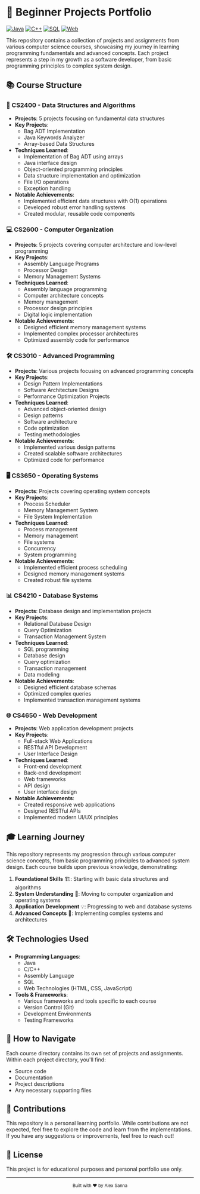 # 🚀 Beginner Projects Portfolio

[![Java](https://img.shields.io/badge/Java-ED8B00?style=for-the-badge&logo=java&logoColor=white)](https://java.com)
[![C++](https://img.shields.io/badge/C++-00599C?style=for-the-badge&logo=c%2B%2B&logoColor=white)](https://isocpp.org)
[![SQL](https://img.shields.io/badge/SQL-4479A1?style=for-the-badge&logo=mysql&logoColor=white)](https://www.mysql.com)
[![Web](https://img.shields.io/badge/Web-Development-6DA55F?style=for-the-badge&logo=webpack&logoColor=white)](https://developer.mozilla.org)

This repository contains a collection of projects and assignments from various computer science courses, showcasing my journey in learning programming fundamentals and advanced concepts. Each project represents a step in my growth as a software developer, from basic programming principles to complex system design.

## 📚 Course Structure

### 🎯 CS2400 - Data Structures and Algorithms
- **Projects**: 5 projects focusing on fundamental data structures
- **Key Projects**:
  - Bag ADT Implementation
  - Java Keywords Analyzer
  - Array-based Data Structures
- **Techniques Learned**:
  - Implementation of Bag ADT using arrays
  - Java interface design
  - Object-oriented programming principles
  - Data structure implementation and optimization
  - File I/O operations
  - Exception handling
- **Notable Achievements**:
  - Implemented efficient data structures with O(1) operations
  - Developed robust error handling systems
  - Created modular, reusable code components

### 💻 CS2600 - Computer Organization
- **Projects**: 5 projects covering computer architecture and low-level programming
- **Key Projects**:
  - Assembly Language Programs
  - Processor Design
  - Memory Management Systems
- **Techniques Learned**:
  - Assembly language programming
  - Computer architecture concepts
  - Memory management
  - Processor design principles
  - Digital logic implementation
- **Notable Achievements**:
  - Designed efficient memory management systems
  - Implemented complex processor architectures
  - Optimized assembly code for performance

### 🛠️ CS3010 - Advanced Programming
- **Projects**: Various projects focusing on advanced programming concepts
- **Key Projects**:
  - Design Pattern Implementations
  - Software Architecture Designs
  - Performance Optimization Projects
- **Techniques Learned**:
  - Advanced object-oriented design
  - Design patterns
  - Software architecture
  - Code optimization
  - Testing methodologies
- **Notable Achievements**:
  - Implemented various design patterns
  - Created scalable software architectures
  - Optimized code for performance

### 🖥️ CS3650 - Operating Systems
- **Projects**: Projects covering operating system concepts
- **Key Projects**:
  - Process Scheduler
  - Memory Management System
  - File System Implementation
- **Techniques Learned**:
  - Process management
  - Memory management
  - File systems
  - Concurrency
  - System programming
- **Notable Achievements**:
  - Implemented efficient process scheduling
  - Designed memory management systems
  - Created robust file systems

### 📊 CS4210 - Database Systems
- **Projects**: Database design and implementation projects
- **Key Projects**:
  - Relational Database Design
  - Query Optimization
  - Transaction Management System
- **Techniques Learned**:
  - SQL programming
  - Database design
  - Query optimization
  - Transaction management
  - Data modeling
- **Notable Achievements**:
  - Designed efficient database schemas
  - Optimized complex queries
  - Implemented transaction management systems

### 🌐 CS4650 - Web Development
- **Projects**: Web application development projects
- **Key Projects**:
  - Full-stack Web Applications
  - RESTful API Development
  - User Interface Design
- **Techniques Learned**:
  - Front-end development
  - Back-end development
  - Web frameworks
  - API design
  - User interface design
- **Notable Achievements**:
  - Created responsive web applications
  - Designed RESTful APIs
  - Implemented modern UI/UX principles

## 🎓 Learning Journey

This repository represents my progression through various computer science concepts, from basic programming principles to advanced system design. Each course builds upon previous knowledge, demonstrating:

1. **Foundational Skills** 🏗️: Starting with basic data structures and algorithms
2. **System Understanding** 🧠: Moving to computer organization and operating systems
3. **Application Development** 💡: Progressing to web and database systems
4. **Advanced Concepts** 🚀: Implementing complex systems and architectures

## 🛠️ Technologies Used

- **Programming Languages**:
  - Java
  - C/C++
  - Assembly Language
  - SQL
  - Web Technologies (HTML, CSS, JavaScript)
- **Tools & Frameworks**:
  - Various frameworks and tools specific to each course
  - Version Control (Git)
  - Development Environments
  - Testing Frameworks

## 📂 How to Navigate

Each course directory contains its own set of projects and assignments. Within each project directory, you'll find:
- Source code
- Documentation
- Project descriptions
- Any necessary supporting files

## 🤝 Contributions

This repository is a personal learning portfolio. While contributions are not expected, feel free to explore the code and learn from the implementations. If you have any suggestions or improvements, feel free to reach out!

## 📜 License

This project is for educational purposes and personal portfolio use only.

---

<div align="center">
  <sub>Built with ❤️ by Alex Sanna</sub>
</div>
